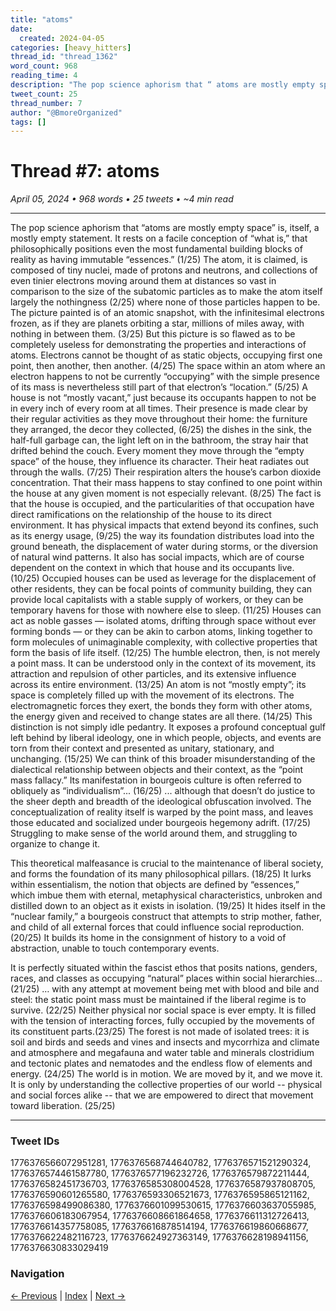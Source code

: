 ```yaml
---
title: "atoms"
date:
  created: 2024-04-05
categories: [heavy_hitters]
thread_id: "thread_1362"
word_count: 968
reading_time: 4
description: "The pop science aphorism that “ atoms are mostly empty space ” is , itself , a mostly empty statement ."
tweet_count: 25
thread_number: 7
author: "@BmoreOrganized"
tags: []
---
```

# Thread #7: atoms

*April 05, 2024 • 968 words • 25 tweets • ~4 min read*

---

The pop science aphorism that “atoms are mostly empty space” is, itself, a mostly empty statement. It rests on a facile conception of “what is,” that philosophically positions even the most fundamental building blocks of reality as having immutable “essences.” (1/25) The atom, it is claimed, is composed of tiny nuclei, made of protons and neutrons, and collections of even tinier electrons moving around them at distances so vast in comparison to the size of the subatomic particles as to make the atom itself largely the nothingness (2/25) where none of those particles happen to be. The picture painted is of an atomic snapshot, with the infinitesimal electrons frozen, as if they are planets orbiting a star, millions of miles away, with nothing in between them. (3/25) But this picture is so flawed as to be completely useless for demonstrating the properties and interactions of atoms. Electrons cannot be thought of as static objects, occupying first one point, then another, then another. (4/25) The space within an atom where an electron happens to not be currently “occupying” with the simple presence of its mass is nevertheless still part of that electron’s “location.” (5/25) A house is not “mostly vacant,” just because its occupants happen to not be in every inch of every room at all times. Their presence is made clear by their regular activities as they move throughout their home: the furniture they arranged, the decor they collected, (6/25) the dishes in the sink, the half-full garbage can, the light left on in the bathroom, the stray hair that drifted behind the couch. Every moment they move through the “empty space” of the house, they influence its character. Their heat radiates out through the walls. (7/25) Their respiration alters the house’s carbon dioxide concentration. That their mass happens to stay confined to one point within the house at any given moment is not especially relevant. (8/25) The fact is that the house is occupied, and the particularities of that occupation have direct ramifications on the relationship of the house to its direct environment. It has physical impacts that extend beyond its confines, such as its energy usage, (9/25) the way its foundation distributes load into the ground beneath, the displacement of water during storms, or the diversion of natural wind patterns. It also has social impacts, which are of course dependent on the context in which that house and its occupants live. (10/25) Occupied houses can be used as leverage for the displacement of other residents, they can be focal points of community building, they can provide local capitalists with a stable supply of workers, or they can be temporary havens for those with nowhere else to sleep. (11/25) Houses can act as noble gasses — isolated atoms, drifting through space without ever forming bonds — or they can be akin to carbon atoms, linking together to form molecules of unimaginable complexity, with collective properties that form the basis of life itself. (12/25) The humble electron, then, is not merely a point mass. It can be understood only in the context of its movement, its attraction and repulsion of other particles, and its extensive influence across its entire environment. (13/25) An atom is not “mostly empty”; its space is completely filled up with the movement of its electrons. The electromagnetic forces they exert, the bonds they form with other atoms, the energy given and received to change states are all there. (14/25) This distinction is not simply idle pedantry. It exposes a profound conceptual gulf left behind by liberal ideology, one in which people, objects, and events are torn from their context and presented as unitary, stationary, and unchanging. (15/25) We can think of this broader misunderstanding of the dialectical relationship between objects and their context, as the “point mass fallacy.” Its manifestation in bourgeois culture is often referred to obliquely as “individualism”... (16/25) ... although that doesn’t do justice to the sheer depth and breadth of the ideological obfuscation involved. The conceptualization of reality itself is warped by the point mass, and leaves those educated and socialized under bourgeois hegemony adrift. (17/25) Struggling to make sense of the world around them, and struggling to organize to change it.

This theoretical malfeasance is crucial to the maintenance of liberal society, and forms the foundation of its many philosophical pillars. (18/25) It lurks within essentialism, the notion that objects are defined by “essences,” which imbue them with eternal, metaphysical characteristics, unbroken and distilled down to an object as it exists in isolation. (19/25) It hides itself in the “nuclear family,” a bourgeois construct that attempts to strip mother, father, and child of all external forces that could influence social reproduction.  (20/25) It builds its home in the consignment of history to a void of abstraction, unable to touch contemporary events.

It is perfectly situated within the fascist ethos that posits nations, genders, races, and classes as occupying “natural” places within social hierarchies... (21/25) … with any attempt at movement being met with blood and bile and steel: the static point mass must be maintained if the liberal regime is to survive. (22/25) Neither physical nor social space is ever empty. It is filled with the tension of interacting forces, fully occupied by the movements of its constituent parts.(23/25) The forest is not made of isolated trees: it is soil and birds and seeds and vines and insects and mycorrhiza and climate and atmosphere and megafauna and water table and minerals clostridium and tectonic plates and nematodes and the endless flow of elements and energy. (24/25) The world is in motion. We are moved by it, and we move it. It is only by understanding the collective properties of our world -- physical and social forces alike -- that we are empowered to direct that movement toward liberation. (25/25)

---

### Tweet IDs
1776376566072951281, 1776376568744640782, 1776376571521290324, 1776376574461587780, 1776376577196232726, 1776376579872211444, 1776376582451736703, 1776376585308004528, 1776376587937808705, 1776376590601265580, 1776376593306521673, 1776376595865121162, 1776376598499086380, 1776376601099530615, 1776376603637055985, 1776376606183067954, 1776376608661864658, 1776376611312726413, 1776376614357758085, 1776376616878514194, 1776376619860668677, 1776376622482116723, 1776376624927363149, 1776376628198941156, 1776376630833029419

### Navigation
[← Previous](006-*.md) | [Index](index.md) | [Next →](008-*.md)